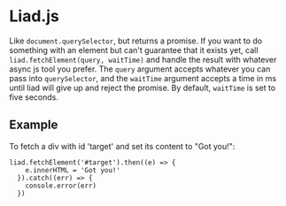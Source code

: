 # Liad.js

Like `document.querySelector`, but returns a promise. If you want to do something with an element but can't guarantee that it exists yet, call `liad.fetchElement(query, waitTime)` and handle the result with whatever async js tool you prefer. The `query` argument accepts whatever you can pass into `querySelector`, and the `waitTime` argument accepts a time in ms until liad will give up and reject the promise. By default, `waitTime` is set to five seconds.

## Example

To fetch a div with id 'target' and set its content to "Got you!":

```
liad.fetchElement('#target').then((e) => {
    e.innerHTML = 'Got you!'
  }).catch((err) => {
    console.error(err)
  })
```
